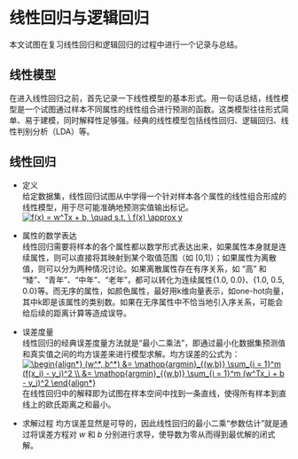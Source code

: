 # 线性回归与逻辑回归
本文试图在复习线性回归和逻辑回归的过程中进行一个记录与总结。
## 线性模型
在进入线性回归之前，首先记录一下线性模型的基本形式。用一句话总结，线性模型是一个试图通过样本不同属性的线性组合进行预测的函数。这类模型往往形式简单、易于建模，同时解释性足够强。经典的线性模型包括线性回归、逻辑回归、线性判别分析（LDA）等。

## 线性回归
* 定义  
给定数据集，线性回归试图从中学得一个针对样本各个属性的线性组合形成的线性模型，用于尽可能准确地预测实值输出标记。  
        <a href="https://www.codecogs.com/eqnedit.php?latex=f(x)&space;=&space;w^Tx&space;&plus;&space;b,&space;\quad&space;s.t.&space;\&space;f(x)&space;\approx&space;y" target="_blank"><img src="https://latex.codecogs.com/gif.latex?f(x)&space;=&space;w^Tx&space;&plus;&space;b,&space;\quad&space;s.t.&space;\&space;f(x)&space;\approx&space;y" title="f(x) = w^Tx + b, \quad s.t. \ f(x) \approx y" /></a>

* 属性的数学表达  
线性回归需要将样本的各个属性都以数学形式表达出来，如果属性本身就是连续属性，则可以直接将其映射到某个取值范围（如 [0,1]）；如果属性为离散值，则可以分为两种情况讨论。如果离散属性存在有序关系，如 “高” 和 “矮”、“青年”、“中年”、“老年”，都可以转化为连续属性{1.0, 0.0}、{1.0, 0.5, 0.0}等。而无序的属性，如颜色属性，最好用k维向量表示，如one-hot向量，其中k即是该属性的类别数。如果在无序属性中不恰当地引入序关系，可能会给后续的距离计算等造成误导。  
* 误差度量  
线性回归的经典误差度量方法就是“最小二乘法”，即通过最小化数据集预测值和真实值之间的均方误差来进行模型求解。均方误差的公式为：
<a href="https://www.codecogs.com/eqnedit.php?latex=\begin{align*}&space;(w^*,&space;b^*)&space;&=&space;\mathop{argmin}_{(w,b)}&space;\sum_{i&space;=&space;1}^m&space;(f(x_i)&space;-&space;y_i)^2&space;\\&space;&=&space;\mathop{argmin}_{(w,b)}&space;\sum_{i&space;=&space;1}^m&space;(w^Tx_i&space;&plus;&space;b&space;-&space;y_i)^2&space;\end{align*}" target="_blank"><img src="https://latex.codecogs.com/gif.latex?\begin{align*}&space;(w^*,&space;b^*)&space;&=&space;\mathop{argmin}_{(w,b)}&space;\sum_{i&space;=&space;1}^m&space;(f(x_i)&space;-&space;y_i)^2&space;\\&space;&=&space;\mathop{argmin}_{(w,b)}&space;\sum_{i&space;=&space;1}^m&space;(w^Tx_i&space;&plus;&space;b&space;-&space;y_i)^2&space;\end{align*}" title="\begin{align*} (w^*, b^*) &= \mathop{argmin}_{(w,b)} \sum_{i = 1}^m (f(x_i) - y_i)^2 \\ &= \mathop{argmin}_{(w,b)} \sum_{i = 1}^m (w^Tx_i + b - y_i)^2 \end{align*}" /></a>  
在线性回归中的解释即为试图在样本空间中找到一条直线，使得所有样本到直线上的欧氏距离之和最小。  
* 求解过程
均方误差显然是可导的，因此线性回归的最小二乘“参数估计”就是通过将误差方程对 *w* 和 *b* 分别进行求导，使导数为零从而得到最优解的闭式解。